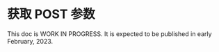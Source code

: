# 获取 POST 参数

This doc is WORK IN PROGRESS. It is expected to be published in early February, 2023.
